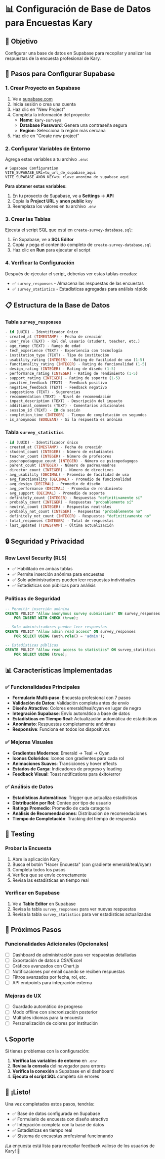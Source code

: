 # 📊 Configuración de Base de Datos para Encuestas Kary

## 🎯 Objetivo
Configurar una base de datos en Supabase para recopilar y analizar las respuestas de la encuesta profesional de Kary.

## 🚀 Pasos para Configurar Supabase

### 1. Crear Proyecto en Supabase
1. Ve a [supabase.com](https://supabase.com)
2. Inicia sesión o crea una cuenta
3. Haz clic en "New Project"
4. Completa la información del proyecto:
   - **Name**: `kary-surveys`
   - **Database Password**: Genera una contraseña segura
   - **Region**: Selecciona la región más cercana
5. Haz clic en "Create new project"

### 2. Configurar Variables de Entorno
Agrega estas variables a tu archivo `.env`:

```env
# Supabase Configuration
VITE_SUPABASE_URL=tu_url_de_supabase_aqui
VITE_SUPABASE_ANON_KEY=tu_clave_anonima_de_supabase_aqui
```

**Para obtener estas variables:**
1. En tu proyecto de Supabase, ve a **Settings** → **API**
2. Copia la **Project URL** y **anon public** key
3. Reemplaza los valores en tu archivo `.env`

### 3. Crear las Tablas
Ejecuta el script SQL que está en `create-survey-database.sql`:

1. En Supabase, ve a **SQL Editor**
2. Copia y pega el contenido completo de `create-survey-database.sql`
3. Haz clic en **Run** para ejecutar el script

### 4. Verificar la Configuración
Después de ejecutar el script, deberías ver estas tablas creadas:

- ✅ `survey_responses` - Almacena las respuestas de las encuestas
- ✅ `survey_statistics` - Estadísticas agregadas para análisis rápido

## 📋 Estructura de la Base de Datos

### Tabla `survey_responses`
```sql
- id (UUID) - Identificador único
- created_at (TIMESTAMP) - Fecha de creación
- user_role (TEXT) - Rol del usuario (student, teacher, etc.)
- age_range (TEXT) - Rango de edad
- tech_experience (TEXT) - Experiencia con tecnología
- institution_type (TEXT) - Tipo de institución
- usability_rating (INTEGER) - Rating de facilidad de uso (1-5)
- functionality_rating (INTEGER) - Rating de funcionalidad (1-5)
- design_rating (INTEGER) - Rating de diseño (1-5)
- performance_rating (INTEGER) - Rating de rendimiento (1-5)
- support_rating (INTEGER) - Rating de soporte (1-5)
- positive_feedback (TEXT) - Feedback positivo
- negative_feedback (TEXT) - Feedback negativo
- suggestions (TEXT) - Sugerencias
- recommendation (TEXT) - Nivel de recomendación
- impact_description (TEXT) - Descripción del impacto
- additional_comments (TEXT) - Comentarios adicionales
- session_id (TEXT) - ID de sesión
- completion_time (INTEGER) - Tiempo de completación en segundos
- is_anonymous (BOOLEAN) - Si la respuesta es anónima
```

### Tabla `survey_statistics`
```sql
- id (UUID) - Identificador único
- created_at (TIMESTAMP) - Fecha de creación
- student_count (INTEGER) - Número de estudiantes
- teacher_count (INTEGER) - Número de profesores
- psychopedagogue_count (INTEGER) - Número de psicopedagogos
- parent_count (INTEGER) - Número de padres/madres
- director_count (INTEGER) - Número de directivos
- avg_usability (DECIMAL) - Promedio de facilidad de uso
- avg_functionality (DECIMAL) - Promedio de funcionalidad
- avg_design (DECIMAL) - Promedio de diseño
- avg_performance (DECIMAL) - Promedio de rendimiento
- avg_support (DECIMAL) - Promedio de soporte
- definitely_count (INTEGER) - Respuestas "definitivamente sí"
- probably_count (INTEGER) - Respuestas "probablemente sí"
- neutral_count (INTEGER) - Respuestas neutrales
- probably_not_count (INTEGER) - Respuestas "probablemente no"
- definitely_not_count (INTEGER) - Respuestas "definitivamente no"
- total_responses (INTEGER) - Total de respuestas
- last_updated (TIMESTAMP) - Última actualización
```

## 🔒 Seguridad y Privacidad

### Row Level Security (RLS)
- ✅ Habilitado en ambas tablas
- ✅ Permite inserción anónima para encuestas
- ✅ Solo administradores pueden leer respuestas individuales
- ✅ Estadísticas son públicas para análisis

### Políticas de Seguridad
```sql
-- Permitir inserción anónima
CREATE POLICY "Allow anonymous survey submissions" ON survey_responses
    FOR INSERT WITH CHECK (true);

-- Solo administradores pueden leer respuestas
CREATE POLICY "Allow admin read access" ON survey_responses
    FOR SELECT USING (auth.role() = 'admin');

-- Estadísticas públicas
CREATE POLICY "Allow read access to statistics" ON survey_statistics
    FOR SELECT USING (true);
```

## 📊 Características Implementadas

### ✅ Funcionalidades Principales
- **Formulario Multi-paso**: Encuesta profesional con 7 pasos
- **Validación de Datos**: Validación completa antes de envío
- **Diseño Atractivo**: Colores emerald/teal/cyan en lugar de negro
- **Integración Supabase**: Envío automático a base de datos
- **Estadísticas en Tiempo Real**: Actualización automática de estadísticas
- **Anonimato**: Respuestas completamente anónimas
- **Responsive**: Funciona en todos los dispositivos

### ✅ Mejoras Visuales
- **Gradientes Modernos**: Emerald → Teal → Cyan
- **Iconos Coloridos**: Iconos con gradientes para cada rol
- **Animaciones Suaves**: Transiciones y hover effects
- **Estados de Carga**: Indicadores de progreso y loading
- **Feedback Visual**: Toast notifications para éxito/error

### ✅ Análisis de Datos
- **Estadísticas Automáticas**: Trigger que actualiza estadísticas
- **Distribución por Rol**: Conteo por tipo de usuario
- **Ratings Promedio**: Promedio de cada categoría
- **Análisis de Recomendaciones**: Distribución de recomendaciones
- **Tiempo de Completación**: Tracking del tiempo de respuesta

## 🧪 Testing

### Probar la Encuesta
1. Abre la aplicación Kary
2. Busca el botón "Hacer Encuesta" (con gradiente emerald/teal/cyan)
3. Completa todos los pasos
4. Verifica que se envíe correctamente
5. Revisa las estadísticas en tiempo real

### Verificar en Supabase
1. Ve a **Table Editor** en Supabase
2. Revisa la tabla `survey_responses` para ver nuevas respuestas
3. Revisa la tabla `survey_statistics` para ver estadísticas actualizadas

## 🚀 Próximos Pasos

### Funcionalidades Adicionales (Opcionales)
- [ ] Dashboard de administración para ver respuestas detalladas
- [ ] Exportación de datos a CSV/Excel
- [ ] Gráficos avanzados con Chart.js
- [ ] Notificaciones por email cuando se reciben respuestas
- [ ] Filtros avanzados por fecha, rol, etc.
- [ ] API endpoints para integración externa

### Mejoras de UX
- [ ] Guardado automático de progreso
- [ ] Modo offline con sincronización posterior
- [ ] Múltiples idiomas para la encuesta
- [ ] Personalización de colores por institución

## 📞 Soporte

Si tienes problemas con la configuración:

1. **Verifica las variables de entorno** en `.env`
2. **Revisa la consola** del navegador para errores
3. **Verifica la conexión** a Supabase en el dashboard
4. **Ejecuta el script SQL** completo sin errores

## 🎉 ¡Listo!

Una vez completados estos pasos, tendrás:
- ✅ Base de datos configurada en Supabase
- ✅ Formulario de encuesta con diseño atractivo
- ✅ Integración completa con la base de datos
- ✅ Estadísticas en tiempo real
- ✅ Sistema de encuestas profesional funcionando

¡La encuesta está lista para recopilar feedback valioso de los usuarios de Kary! 🚀
